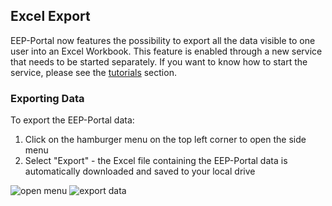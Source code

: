## Excel Export

EEP-Portal now features the possibility to export all the data visible to one user into an Excel Workbook. This feature is enabled through a new service that needs to be started separately. If you want to know how to start the service, please see the [tutorials](../../tutorials) section. 

### Exporting Data

To export the EEP-Portal data: 
1. Click on the hamburger menu on the top left corner to open the side menu
2. Select "Export" - the Excel file containing the EEP-Portal data is automatically downloaded and saved to your local drive

![open menu](../uploads/Screenshots/excel_export_1.jpg)
![export data](../uploads/Screenshots/excel_export_2.jpg)

